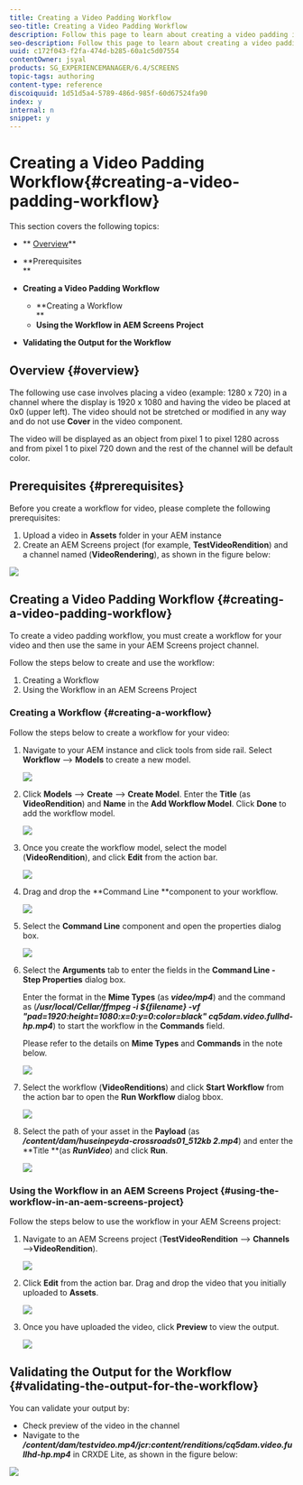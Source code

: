 ```yaml
---
title: Creating a Video Padding Workflow
seo-title: Creating a Video Padding Workflow
description: Follow this page to learn about creating a video padding in the workflow for your assets.
seo-description: Follow this page to learn about creating a video padding in the workflow for your assets.
uuid: c172f043-f2fa-474d-b285-60a1c5d07554
contentOwner: jsyal
products: SG_EXPERIENCEMANAGER/6.4/SCREENS
topic-tags: authoring
content-type: reference
discoiquuid: 1d51d5a4-5789-486d-985f-60d67524fa90
index: y
internal: n
snippet: y
---
```


# Creating a Video Padding Workflow{#creating-a-video-padding-workflow}

This section covers the following topics:

* ** [Overview](../../screens/using/creating-a-video-padding-workflow.md#overview)**
* **Prerequisites  
  **
* **Creating a Video Padding Workflow**

    * **Creating a Workflow  
      **
    * **Using the Workflow in AEM Screens Project**

* **Validating the Output for the Workflow**

## Overview {#overview}

The following use case involves placing a video (example: 1280 x 720) in a channel where the display is 1920 x 1080 and having the video be placed at 0x0 (upper left). The video should not be stretched or modified in any way and do not use **Cover** in the video component.

The video will be displayed as an object from pixel 1 to pixel 1280 across and from pixel 1 to pixel 720 down and the rest of the channel will be default color.

## Prerequisites {#prerequisites}

Before you create a workflow for video, please complete the following prerequisites:

1. Upload a video in **Assets** folder in your AEM instance
1. Create an AEM Screens project (for example, **TestVideoRendition**) and a channel named (**VideoRendering**), as shown in the figure below:

![](assets/screen_shot_2018-10-17at85307pm.png) 

## Creating a Video Padding Workflow {#creating-a-video-padding-workflow}

To create a video padding workflow, you must create a workflow for your video and then use the same in your AEM Screens project channel.

Follow the steps below to create and use the workflow:

1. Creating a Workflow
1. Using the Workflow in an AEM Screens Project

### Creating a Workflow {#creating-a-workflow}

Follow the steps below to create a workflow for your video:

1. Navigate to your AEM instance and click tools from side rail. Select **Workflow** --&gt; **Models** to create a new model.

   ![](assets/screen_shot_2018-10-17at90025pm.png)

1. Click **Models** --&gt; **Create** --&gt; **Create Model**. Enter the **Title** (as **VideoRendition**) and **Name** in the **Add Workflow Model**. Click **Done** to add the workflow model.

   ![](assets/screen_shot_2018-10-17at90747pm.png)

1. Once you create the workflow model, select the model (**VideoRendition**), and click **Edit** from the action bar.

   ![](assets/screen_shot_2018-10-17at91256pm.png)

1. Drag and drop the **Command Line **component to your workflow.

   ![](assets/screen_shot_2018-10-22at14846pm.png)

1. Select the **Command Line** component and open the properties dialog box.

   ![](assets/screen_shot_2018-10-17at95752pm.png)

1. Select the **Arguments** tab to enter the fields in the **Command Line - Step Properties** dialog box.

   Enter the format in the **Mime Types** (as ***video/mp4***) and the command as (***/usr/local/Cellar/ffmpeg -i ${filename} -vf "pad=1920:height=1080:x=0:y=0:color=black" cq5dam.video.fullhd-hp.mp4***) to start the workflow in the **Commands** field.

   Please refer to the details on **Mime Types** and **Commands** in the note below.

   ![](assets/screen_shot_2018-10-18at105300am.png)

1. Select the workflow (**VideoRenditions**) and click **Start Workflow** from the action bar to open the **Run Workflow** dialog bbox.

   ![](assets/screen_shot_2018-10-18at105335am.png)

1. Select the path of your asset in the **Payload** (as ***/content/dam/huseinpeyda-crossroads01_512kb 2.mp4***) and enter the **Title **(as ***RunVideo***) and click **Run**.

   ![](assets/screen_shot_2018-10-18at112043am.png)

### Using the Workflow in an AEM Screens Project {#using-the-workflow-in-an-aem-screens-project}

Follow the steps below to use the workflow in your AEM Screens project:

1. Navigate to an AEM Screens project (**TestVideoRendition** --&gt; **Channels** --&gt;**VideoRendition**).

   ![](assets/screen_shot_2018-10-17at100715pm.png)

1. Click **Edit** from the action bar. Drag and drop the video that you initially uploaded to **Assets**.

   ![](assets/screen_shot_2018-10-17at102806pm.png)

1. Once you have uploaded the video, click **Preview** to view the output.

   ![](assets/screen_shot_2018-10-22at15151pm.png)

## Validating the Output for the Workflow {#validating-the-output-for-the-workflow}

You can validate your output by:

* Check preview of the video in the channel
* Navigate to the ***/content/dam/testvideo.mp4/jcr:content/renditions/cq5dam.video.fullhd-hp.mp4*** in CRXDE Lite, as shown in the figure below:

![](assets/screen_shot_2018-10-22at14326pm.png)

